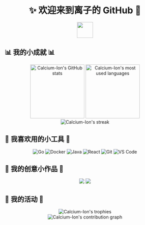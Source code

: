 <div align="center">
  
# ✨ 欢迎来到离子的 GitHub 🍥

<img src="https://media.giphy.com/media/VgCDAzcKvsR6OM0uWg/giphy.gif" width="50">

</div>

## 📊 我的小成就 📊

<div align="center">
  <picture>
    <source 
      srcset="https://github-readme-stats.vercel.app/api?username=Calcium-Ion&show_icons=true&theme=radical&hide_border=true&count_private=true&bg_color=0D1117&title_color=FF6AC2&text_color=FFFFFF&icon_color=FF6AC2"
      media="(prefers-color-scheme: dark)"
    />
    <source
      srcset="https://github-readme-stats.vercel.app/api?username=Calcium-Ion&show_icons=true&theme=buefy&hide_border=true&count_private=true&title_color=FF6AC2&icon_color=FF6AC2"
      media="(prefers-color-scheme: light), (prefers-color-scheme: no-preference)"
    />
    <img src="https://github-readme-stats.vercel.app/api?username=Calcium-Ion&show_icons=true&theme=buefy&hide_border=true&count_private=true&title_color=FF6AC2&icon_color=FF6AC2" alt="Calcium-Ion's GitHub stats" height="170em" />
  </picture>
  
  <picture>
    <source 
      srcset="https://github-readme-stats.vercel.app/api/top-langs/?username=Calcium-Ion&layout=compact&theme=radical&hide_border=true&hide=html,css&bg_color=0D1117&title_color=FF6AC2&text_color=FFFFFF"
      media="(prefers-color-scheme: dark)"
    />
    <source
      srcset="https://github-readme-stats.vercel.app/api/top-langs/?username=Calcium-Ion&layout=compact&theme=buefy&hide_border=true&hide=html,css&title_color=FF6AC2"
      media="(prefers-color-scheme: light), (prefers-color-scheme: no-preference)"
    />
    <img src="https://github-readme-stats.vercel.app/api/top-langs/?username=Calcium-Ion&layout=compact&theme=buefy&hide_border=true&hide=html,css&title_color=FF6AC2" alt="Calcium-Ion's most used languages" height="170em" />
  </picture>
</div>

<div align="center">
  <picture>
    <source 
      srcset="https://github-readme-streak-stats.herokuapp.com/?user=Calcium-Ion&theme=radical&hide_border=true&background=0D1117&stroke=FF6AC2&ring=FF6AC2&fire=FF6AC2&currStreakNum=FFFFFF&sideNums=FFFFFF&currStreakLabel=FF6AC2&sideLabels=FF6AC2&dates=FFFFFF"
      media="(prefers-color-scheme: dark)"
    />
    <source
      srcset="https://github-readme-streak-stats.herokuapp.com/?user=Calcium-Ion&theme=buefy&hide_border=true&stroke=FF6AC2&ring=FF6AC2&fire=FF6AC2&currStreakLabel=FF6AC2&sideLabels=FF6AC2"
      media="(prefers-color-scheme: light), (prefers-color-scheme: no-preference)"
    />
    <img src="https://github-readme-streak-stats.herokuapp.com/?user=Calcium-Ion&theme=buefy&hide_border=true&stroke=FF6AC2&ring=FF6AC2&fire=FF6AC2&currStreakLabel=FF6AC2&sideLabels=FF6AC2" alt="Calcium-Ion's streak" />
  </picture>
</div>

## 🧸 我喜欢用的小工具 🧸

<div align="center">
  
![Go](https://img.shields.io/badge/-Go-00ADD8?style=for-the-badge&logo=go&logoColor=white)
![Docker](https://img.shields.io/badge/-Docker-2496ED?style=for-the-badge&logo=docker&logoColor=white)
![Java](https://img.shields.io/badge/-Java-007396?style=for-the-badge&logo=java&logoColor=white)
![React](https://img.shields.io/badge/-React-61DAFB?style=for-the-badge&logo=react&logoColor=black)
![Git](https://img.shields.io/badge/-Git-F05032?style=for-the-badge&logo=git&logoColor=white)
![VS Code](https://img.shields.io/badge/-VS%20Code-007ACC?style=for-the-badge&logo=visual-studio-code&logoColor=white)

</div>

## 🎀 我的创意小作品 🎀

<div align="center">
  <picture>
    <source 
      srcset="https://github-readme-stats.vercel.app/api/pin/?username=Calcium-Ion&repo=new-api&theme=radical&hide_border=true&bg_color=0D1117&title_color=FF6AC2&text_color=FFFFFF&icon_color=FF6AC2"
      media="(prefers-color-scheme: dark)"
    />
    <source
      srcset="https://github-readme-stats.vercel.app/api/pin/?username=Calcium-Ion&repo=new-api&theme=buefy&hide_border=true&title_color=FF6AC2&icon_color=FF6AC2"
      media="(prefers-color-scheme: light), (prefers-color-scheme: no-preference)"
    />
    <img src="https://github-readme-stats.vercel.app/api/pin/?username=Calcium-Ion&repo=new-api&theme=buefy&hide_border=true&title_color=FF6AC2&icon_color=FF6AC2" />
  </picture>
  
  <picture>
    <source 
      srcset="https://github-readme-stats.vercel.app/api/pin/?username=Calcium-Ion&repo=new-api-horizon&theme=radical&hide_border=true&bg_color=0D1117&title_color=FF6AC2&text_color=FFFFFF&icon_color=FF6AC2"
      media="(prefers-color-scheme: dark)"
    />
    <source
      srcset="https://github-readme-stats.vercel.app/api/pin/?username=Calcium-Ion&repo=new-api-horizon&theme=buefy&hide_border=true&title_color=FF6AC2&icon_color=FF6AC2"
      media="(prefers-color-scheme: light), (prefers-color-scheme: no-preference)"
    />
    <img src="https://github-readme-stats.vercel.app/api/pin/?username=Calcium-Ion&repo=new-api-horizon&theme=buefy&hide_border=true&title_color=FF6AC2&icon_color=FF6AC2" />
  </picture>
</div>

## 🌈 我的活动 🌈

<div align="center">
  <picture>
    <source 
      srcset="https://github-profile-trophy.vercel.app/?username=Calcium-Ion&theme=radical&no-frame=true&no-bg=true&column=7"
      media="(prefers-color-scheme: dark)"
    />
    <source
      srcset="https://github-profile-trophy.vercel.app/?username=Calcium-Ion&theme=flat&no-frame=true&column=7&title_color=FF6AC2"
      media="(prefers-color-scheme: light), (prefers-color-scheme: no-preference)"
    />
    <img src="https://github-profile-trophy.vercel.app/?username=Calcium-Ion&theme=flat&no-frame=true&column=7&title_color=FF6AC2" alt="Calcium-Ion's trophies" />
  </picture>
</div>

<div align="center">
  <picture>
    <source 
      srcset="https://github-readme-activity-graph.vercel.app/graph?username=Calcium-Ion&theme=tokyo-night&hide_border=true&bg_color=0D1117&line=FF6AC2&point=FFFFFF&color=FFFFFF"
      media="(prefers-color-scheme: dark)"
    />
    <source
      srcset="https://github-readme-activity-graph.vercel.app/graph?username=Calcium-Ion&theme=high-contrast&hide_border=true&color=FF6AC2&line=FF6AC2&point=FF6AC2"
      media="(prefers-color-scheme: light), (prefers-color-scheme: no-preference)"
    />
    <img src="https://github-readme-activity-graph.vercel.app/graph?username=Calcium-Ion&theme=high-contrast&hide_border=true&color=FF6AC2&line=FF6AC2&point=FF6AC2" alt="Calcium-Ion's contribution graph" />
  </picture>
</div>

<!--
**Calcium-Ion/Calcium-Ion** is a ✨ _special_ ✨ repository because its `README.md` (this file) appears on your GitHub profile.

Here are some ideas to get you started:

- 🔭 I'm currently working on ...
- 🌱 I'm currently learning ...
- 👯 I'm looking to collaborate on ...
- 🤔 I'm looking for help with ...
- 💬 Ask me about ...
- 📫 How to reach me: ...
- 😄 Pronouns: ...
- ⚡ Fun fact: ...
-->
